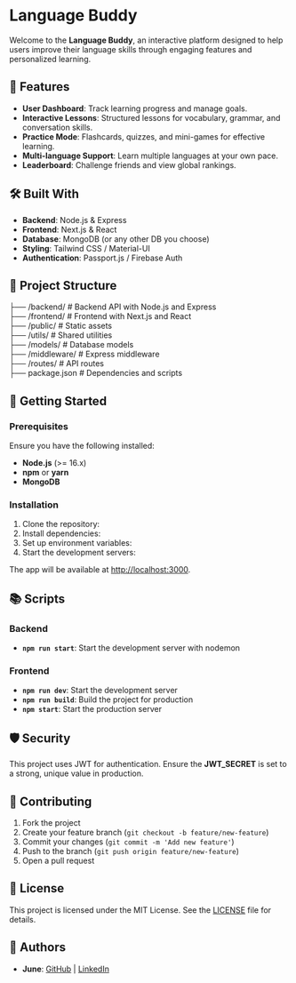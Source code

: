 # Language Buddy

Welcome to the **Language Buddy**, an interactive platform designed to help users improve their language skills through engaging features and personalized learning.

## 🚀 Features
- **User Dashboard**: Track learning progress and manage goals.
- **Interactive Lessons**: Structured lessons for vocabulary, grammar, and conversation skills.
- **Practice Mode**: Flashcards, quizzes, and mini-games for effective learning.
- **Multi-language Support**: Learn multiple languages at your own pace.
- **Leaderboard**: Challenge friends and view global rankings.

## 🛠️ Built With
- **Backend**: Node.js & Express
- **Frontend**: Next.js & React
- **Database**: MongoDB (or any other DB you choose)
- **Styling**: Tailwind CSS / Material-UI
- **Authentication**: Passport.js / Firebase Auth

## 📂 Project Structure
├── /backend/         # Backend API with Node.js and Express  
├── /frontend/        # Frontend with Next.js and React  
├── /public/          # Static assets  
├── /utils/           # Shared utilities  
├── /models/          # Database models  
├── /middleware/      # Express middleware  
├── /routes/          # API routes  
├── package.json      # Dependencies and scripts  
## 🚀 Getting Started

### Prerequisites
Ensure you have the following installed:
- **Node.js** (>= 16.x)
- **npm** or **yarn**
- **MongoDB**

### Installation

1. Clone the repository: 
2. Install dependencies:
3. Set up environment variables:
4. Start the development servers:

The app will be available at [http://localhost:3000](http://localhost:3000).

## 📚 Scripts

### Backend
- **`npm run start`**: Start the development server with nodemon

### Frontend
- **`npm run dev`**: Start the development server
- **`npm run build`**: Build the project for production
- **`npm start`**: Start the production server

## 🛡️ Security
This project uses JWT for authentication. Ensure the **JWT_SECRET** is set to a strong, unique value in production.

## 🙌 Contributing
1. Fork the project
2. Create your feature branch (`git checkout -b feature/new-feature`)
3. Commit your changes (`git commit -m 'Add new feature'`)
4. Push to the branch (`git push origin feature/new-feature`)
5. Open a pull request

## 📜 License
This project is licensed under the MIT License. See the [LICENSE](LICENSE) file for details.

## 👥 Authors
- **June**: [GitHub](https://github.com/kihku) | [LinkedIn](https://www.linkedin.com/in/pthdung/)
